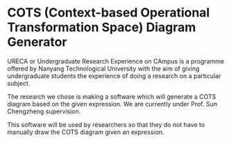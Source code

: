COTS (Context-based Operational Transformation Space) Diagram Generator
=================================================================================

URECA or Undergraduate Research Experience on CAmpus is a programme offered by Nanyang Technological University with the aim of giving undergraduate students the experience of doing a research on a particular subject.

The research we chose is making a software which will generate a COTS diagram based on the given expression. We are currently under Prof. Sun Chengzheng supervision.

This software will be used by researchers so that they do not have to manually draw the COTS diagram given an expression. 
